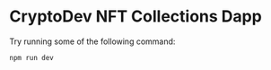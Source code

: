 # CryptoDev NFT Collections Dapp

Try running some of the following command:

```shell
npm run dev
```
